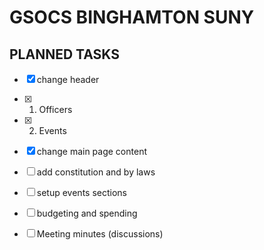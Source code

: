 GSOCS BINGHAMTON SUNY
=====================================

PLANNED TASKS
-------------------------------------
- [x] change header 
- [x] 1. Officers 
- [x] 2. Events
- [x] change main page content 
- [ ] add constitution and by laws 
- [ ] setup events sections 
- [ ] budgeting and spending 
- [ ] Meeting minutes (discussions) 


